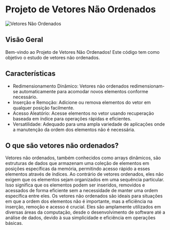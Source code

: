 # Projeto de Vetores Não Ordenados

![Vetores Não Ordenados](https://example.com/vector_logo.png)

## Visão Geral

Bem-vindo ao Projeto de Vetores Não Ordenados! Este código tem como objetivo o estudo de vetores não ordenados.

## Características

- Redimensionamento Dinâmico: Vetores não ordenados redimensionam-se automaticamente para acomodar novos elementos conforme necessário.
- Inserção e Remoção: Adicione ou remova elementos do vetor em qualquer posição facilmente.
- Acesso Aleatório: Acesse elementos no vetor usando recuperação baseada em índice para operações rápidas e eficientes.
- Versatilidade: Adequado para uma ampla variedade de aplicações onde a manutenção da ordem dos elementos não é necessária.

## O que são vetores não ordenados?

Vetores não ordenados, também conhecidos como arrays dinâmicos, são estruturas de dados que armazenam uma coleção de elementos em posições específicas da memória, permitindo acesso rápido a esses elementos através de índices. Ao contrário de vetores ordenados, eles não exigem que os elementos sejam organizados em uma sequência particular. Isso significa que os elementos podem ser inseridos, removidos e acessados de forma eficiente sem a necessidade de manter uma ordem específica entre eles. Os vetores não ordenados são ideais para situações em que a ordem dos elementos não é importante, mas a eficiência na inserção, remoção e acesso é crucial. Eles são amplamente utilizados em diversas áreas da computação, desde o desenvolvimento de software até a análise de dados, devido à sua simplicidade e eficiência em operações básicas.